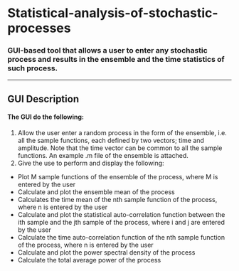 # Statistical-analysis-of-stochastic-processes

### GUI-based tool that allows a user to enter any stochastic process and results in the ensemble and the time statistics of such process.
---
## GUI Description
#### The GUI do the following:
1) Allow the user enter a random process in the form of the ensemble, i.e. all the sample functions,
each defined by two vectors; time and amplitude. Note that the time vector can be common to all
the sample functions.
An example .m file of the ensemble is attached.
2) Give the use to perform and display the following:
- Plot M sample functions of the ensemble of the process, where M is entered by the user
- Calculate and plot the ensemble mean of the process
- Calculates the time mean of the nth sample function of the process, where n is entered by the user
- Calculate and plot the statistical auto-correlation function between the ith sample and the jth sample of the process, where i and j are entered by the user
- Calculate the time auto-correlation function of the nth sample function of the process, where n is entered by the user
- Calculate and plot the power spectral density of the process
- Calculate the total average power of the process
